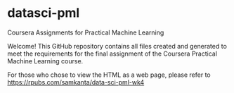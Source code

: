 # datasci-pml
Coursera Assignments for Practical Machine Learning

Welcome! This GitHub repository contains all files created and generated to meet the requirements for the final assignment of the Coursera Practical Machine Learning course.

For those who chose to view the HTML as a web page, please refer to https://rpubs.com/samkanta/data-sci-pml-wk4
